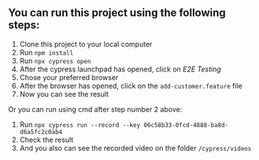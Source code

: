 ## You can run this project using the following steps:

1. Clone this project to your local computer
2. Run `npm install`
3. Run `npx cypress open` 
4. After the cypress launchpad has opened, click on *E2E Testing* 
5. Chose your preferred browser 
6. After the browser has opened, click on the `add-customer.feature` file 
7. Now you can see the result 

Or you can run using cmd after step number 2 above:

1. Run `npx cypress run --record --key 06c58b33-0fcd-4888-ba8d-d6a5fc2c0ab4`
2. Check the result 
3. And you also can see the recorded video on the folder `/cypress/videos`
